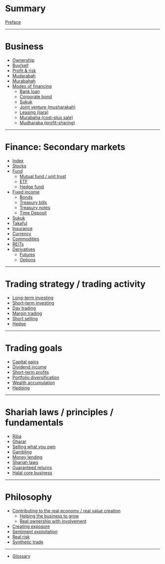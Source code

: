 # Summary

[Preface](./SUMMARY.md)

---

# Business

- [Ownership]()
- [Buy/sell]()
- [Profit & risk]()
- [Mudarabah]()
- [Murabahah]()
- [Modes of financing]()
  - [Bank loan]()
  - [Corporate bond]()
  - [Sukuk]()
  - [Joint venture (musharakah)]()
  - [Leasing (ijara)]()
  - [Murabaha (cost-plus sale)]()
  - [Mudharaba (profit-sharing)]()

---

# Finance: Secondary markets

- [Index](./finance/index.md)
- [Stocks](./finance/stocks.md)
- [Fund](./finance/fund.md)
    - [Mutual fund / unit trust](./finance/unit-trust.md)
    - [ETF](./finance/etf.md)
    - [Hedge fund]()
- [Fixed income](./finance/fixed-income.md)
  - [Bonds]()
  - [Treasury bills]()
  - [Treasury notes]()
  - [Time Deposit]()
- [Sukuk]()
- [Takaful]()
- [Insurance]()
- [Currency]()
- [Commodities]()
- [REITs]()
- [Derivatives]()
  - [Futures](./finance/derivatives/futures.md)
  - [Options]()

---

# Trading strategy / trading activity

- [Long-term investing]()
- [Short-term investing]()
- [Day trading]()
- [Margin trading](./trading-strategy/margin-trading.md)
- [Short selling](./trading-strategy/short-selling.md)
- [Hedge]()

---

# Trading goals

- [Capital gains]()
- [Dividend income]()
- [Short-term profits]()
- [Portfolio diversification]()
- [Wealth accumulation]()
- [Hedging]()

---

# Shariah laws / principles / fundamentals

- [Riba](./shariah-laws/riba.md)
- [Gharar](./shariah-laws/gharar.md)
- [Selling what you own](./shariah-laws/selling-what-you-own.md)
- [Gambling](./shariah-laws/gambling.md)
- [Money lending](./money-lending.md)
- [Shariah laws](./shariah-laws.md)
- [Guaranteed returns](./shariah-laws/guaranteed-returns.md)
- [Halal core business]()

---

# Philosophy

- [Contributing to the real economy / real value creation](./shariah-laws/real-economic-activity.md)
  - [Helping the business to grow]()
  - [Real ownership with involvement]()
- [Creating exposure]()
- [Sentiment exploitation]()
- [Real risk]()
- [Synthetic trade]()

---

- [Glossary](./glossary.md)
